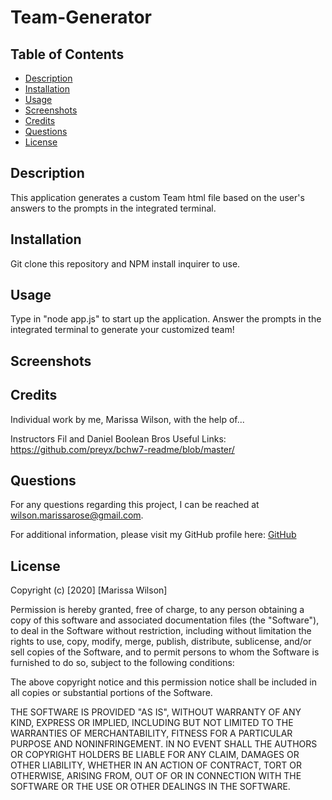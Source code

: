 # Team-Generator

## Table of Contents

* [Description](#description)
* [Installation](#installation)
* [Usage](#usage)
* [Screenshots](#screenshots)
* [Credits](#credits)
* [Questions](#questions)
* [License](#license)

## Description
This application generates a custom Team html file based on the user's answers to the prompts in the integrated terminal.

## Installation
Git clone this repository and NPM install inquirer to use.

## Usage
Type in "node app.js" to start up the application. Answer the prompts in the integrated terminal to generate your customized team!

## Screenshots

## Credits
Individual work by me, Marissa Wilson, with the help of...

Instructors Fil and Daniel
Boolean Bros
Useful Links:
https://github.com/preyx/bchw7-readme/blob/master/

## Questions
For any questions regarding this project, I can be reached at wilson.marissarose@gmail.com.

For additional information, please visit my GitHub profile here:
[GitHub](https://github.com/marissarrwilson)

## License
Copyright (c) [2020] [Marissa Wilson]

Permission is hereby granted, free of charge, to any person obtaining a copy of this software and associated documentation files (the "Software"), to deal in the Software without restriction, including without limitation the rights to use, copy, modify, merge, publish, distribute, sublicense, and/or sell copies of the Software, and to permit persons to whom the Software is furnished to do so, subject to the following conditions:

The above copyright notice and this permission notice shall be included in all copies or substantial portions of the Software.

THE SOFTWARE IS PROVIDED "AS IS", WITHOUT WARRANTY OF ANY KIND, EXPRESS OR IMPLIED, INCLUDING BUT NOT LIMITED TO THE WARRANTIES OF MERCHANTABILITY, FITNESS FOR A PARTICULAR PURPOSE AND NONINFRINGEMENT. IN NO EVENT SHALL THE AUTHORS OR COPYRIGHT HOLDERS BE LIABLE FOR ANY CLAIM, DAMAGES OR OTHER LIABILITY, WHETHER IN AN ACTION OF CONTRACT, TORT OR OTHERWISE, ARISING FROM, OUT OF OR IN CONNECTION WITH THE SOFTWARE OR THE USE OR OTHER DEALINGS IN THE SOFTWARE.
